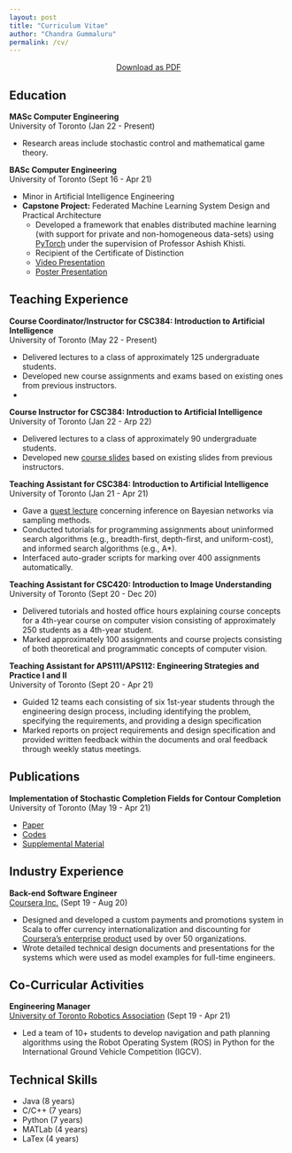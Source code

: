 ```yaml
---
layout: post
title: "Curriculum Vitae"
author: "Chandra Gummaluru"
permalink: /cv/
---
```


<p style ="text-align:center;"><a href ="https://github.com/chandra-gummaluru/chandra-gummaluru.github.io/raw/master/media/cv/Gummaluru-Chandra-CV.pdf">Download as PDF</a></p>

## Education
**MASc Computer Engineering** <br>
University of Toronto (Jan 22 - Present)
 - Research areas include stochastic control and mathematical game theory.

**BASc Computer Engineering** <br>
University of Toronto (Sept 16 - Apr 21)
 - Minor in Artificial Intelligence Engineering
 - **Capstone Project:** Federated Machine Learning System Design and Practical Architecture
     - Developed a framework that enables distributed machine learning (with support for private and non-homogeneous data-sets) using [PyTorch](https://pytorch.org/) under the supervision of Professor Ashish Khisti.
     - Recipient of the Certificate of Distinction
     - [Video Presentation](https://youtu.be/Ep5phZmgyEA)
     - [Poster Presentation](https://github.com/chandra-gummaluru/chandra-gummaluru.github.io/raw/master/media/notes/poster.pdf)
     
## Teaching Experience
**Course Coordinator/Instructor for CSC384: Introduction to Artificial Intelligence** <br>
University of Toronto (May 22 - Present)
 - Delivered lectures to a class of approximately 125 undergraduate students.
 - Developed new course assignments and exams based on existing ones from previous instructors.
 - 
**Course Instructor for CSC384: Introduction to Artificial Intelligence** <br>
University of Toronto (Jan 22 - Arp 22)
 - Delivered lectures to a class of approximately 90 undergraduate students.
 - Developed new [course slides](https://chandra-gummaluru.github.io/2022-02-11/ai) based on existing slides from previous instructors.

**Teaching Assistant for CSC384: Introduction to Artificial Intelligence** <br>
University of Toronto  (Jan 21 - Apr 21)

 - Gave a [guest lecture](https://www.youtube.com/watch?v=gy3e1OVj_Hw&feature=youtu.be) concerning inference on Bayesian networks via sampling methods.
 - Conducted tutorials for programming assignments about uninformed search algorithms (e.g., breadth-first, depth-first, and uniform-cost), and informed search algorithms (e.g., A*).
 - Interfaced auto-grader scripts for marking over 400 assignments automatically.
 
**Teaching Assistant for CSC420: Introduction to Image Understanding** <br>
University of Toronto  (Sept 20 - Dec 20)

 - Delivered tutorials and hosted office hours explaining course concepts for a 4th-year course on computer vision consisting of approximately 250 students as a 4th-year student.
 - Marked approximately 100 assignments and course projects consisting of both theoretical and programmatic concepts of computer vision.

**Teaching Assistant for APS111/APS112: Engineering Strategies and Practice I and II** <br>
University of Toronto  (Sept 20 - Apr 21)

 - Guided 12 teams each consisting of six 1st-year students through the engineering design process, including identifying the problem, specifying the requirements, and providing a design specification
 - Marked reports on project requirements and design specification and provided written feedback within the documents and oral feedback through weekly status meetings.

## Publications

**Implementation of Stochastic Completion Fields for Contour Completion** <br>
University of Toronto (May 19 - Apr 21)

 - [Paper](https://mrezanejad.github.io/files/bmvc2021.pdf)
 - [Codes](https://github.com/sidguptacode/Stochastic_Completion_Fields)
 - [Supplemental Material](https://www.bmvc2021-virtualconference.com/assets/supp/1075_supp.zip)

## Industry Experience

**Back-end Software Engineer** <br>
[Coursera Inc.](https://www.coursera.org/) (Sept 19 - Aug 20)

 - Designed and developed a custom payments and promotions system in Scala to offer currency internationalization and discounting for [Coursera’s enterprise product](https://www.coursera.org/business/) used by over 50 organizations.
 - Wrote detailed technical design documents and presentations for the systems which were used as model examples for full-time engineers.

## Co-Curricular Activities
**Engineering Manager** <br>
[University of Toronto Robotics Association](http://www.utra.ca/) (Sept 19 - Apr 21)

 - Led a team of 10+ students to develop navigation and path planning algorithms using the Robot Operating System (ROS) in Python for the International Ground Vehicle Competition (IGCV).

## Technical Skills
- Java (8 years)
- C/C++ (7 years)
- Python (7 years)
- MATLab (4 years)
- LaTex (4 years)
